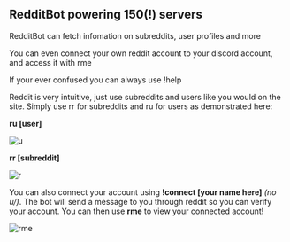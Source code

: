 ## RedditBot powering 150(!) servers
RedditBot can fetch infomation on subreddits, user profiles and more

You can even connect your own reddit account to your discord account, and access it with rme

If your ever confused you can always use !help

Reddit is very intuitive, just use subreddits and users like you would on the site. Simply use rr for subreddits and ru for users as demonstrated here:

**ru [user]**

![u](https://i.imgur.com/1n3IT5J.png)

**rr [subreddit]**

![r](https://i.imgur.com/hk0qfZm.png)

You can also connect your account using **!connect [your name here]** *(no u/)*. The bot will send a message to you through reddit so you can verify your account. You can then use **rme** to view your connected account!

![rme](https://i.imgur.com/96j0bpM.png)
